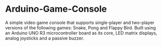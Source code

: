 # Arduino-Game-Console
A simple video game console that supports single-player and two-player versions of the following games: Snake, Pong and Flappy Bird. Built using an Arduino UNO R3 microcontroller board as its core, LED matrix displays, analog joysticks and a passive buzzer.
